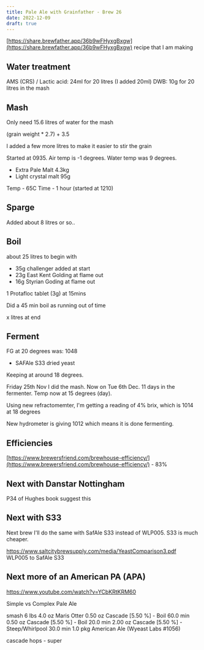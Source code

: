 ```yaml
---
title: Pale Ale with Grainfather - Brew 26
date: 2022-12-09
draft: true 
---
```


<!-- [https://www.brewersfriend.com/homebrew/recipe/view/1289160/kingston-jpa](https://www.brewersfriend.com/homebrew/recipe/view/1289160/kingston-jpa)  -->
<!-- [![pot](/images/2022-10-08/6.jpg "treatment")](/images/2022-10-08/6.jpg) -->

[https://share.brewfather.app/36b9wFHyxgBxgw](https://share.brewfather.app/36b9wFHyxgBxgw) recipe that I am making


## Water treatment
AMS (CRS) / Lactic acid: 24ml for 20 litres (I added 20ml)
DWB: 10g for 20 litres in the mash 

## Mash
Only need 15.6 litres of water for the mash

(grain weight * 2.7) + 3.5

I added a few more litres to make it easier to stir the grain

Started at 0935. Air temp is -1 degrees. Water temp was 9 degrees.

- Extra Pale Malt 4.3kg
- Light crystal malt 95g

Temp - 65C 
Time - 1 hour (started at 1210)

## Sparge

Added about 8 litres or so.. 

## Boil

about 25 litres to begin with

- 35g challenger added at start
- 23g East Kent Golding at flame out
- 16g Styrian Goding at flame out

1 Protafloc tablet (3g) at 15mins

Did a 45 min boil as running out of time

x litres at end

## Ferment 

FG at 20 degrees was: 1048

- SAFAle S33 dried yeast 

Keeping at around 18 degrees.

Friday 25th Nov I did the mash. Now on Tue 6th Dec. 11 days in the fermenter. Temp now at 15 degrees (day).

Using new refractomemter, I'm getting a reading of 4% brix, which is 1014 at 18 degrees

New hydrometer is giving 1012 which means it is done fermenting.



## Efficiencies

[https://www.brewersfriend.com/brewhouse-efficiency/](https://www.brewersfriend.com/brewhouse-efficiency/) - 83%



## Next with Danstar Nottingham 
P34 of Hughes book suggest this

## Next with S33
Next brew I'll do the same with SafAle S33 instead of WLP005. S33 is much cheaper.

https://www.saltcitybrewsupply.com/media/YeastComparison3.pdf
 WLP005 to SafAle S33

## Next more of an American PA (APA)

https://www.youtube.com/watch?v=YCbKRtKRM60

Simple vs Complex Pale Ale

smash
6 lbs 4.0 oz     Maris Otter
0.50 oz          Cascade [5.50 %] - Boil 60.0 min
0.50 oz          Cascade [5.50 %] - Boil 20.0 min
2.00 oz          Cascade [5.50 %] - Steep/Whirlpool  30.0 min
1.0 pkg          American Ale (Wyeast Labs #1056)

cascade hops - super  